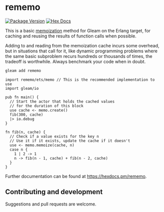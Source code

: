 # rememo

[![Package Version](https://img.shields.io/hexpm/v/rememo)](https://hex.pm/packages/rememo)
[![Hex Docs](https://img.shields.io/badge/hex-docs-ffaff3)](https://hexdocs.pm/rememo/)

This is a basic [memoization](https://en.wikipedia.org/wiki/Memoization) method for Gleam on the Erlang target, for caching and reusing the results of function calls when possible.  

Adding to and reading from the memoization cache incurs some overhead, but in situations that call for it, like dynamic programming problems where the same basic subproblem recurs hundreds or thousands of times, the tradeoff is worthwhile.  Always benchmark your code when in doubt.

```sh
gleam add rememo
```

```gleam
import rememo/ets/memo // This is the recommended implementation to use
import gleam/io

pub fn main() {
  // Start the actor that holds the cached values
  // for the duration of this block
  use cache <- memo.create()
  fib(300, cache)
  |> io.debug
}

fn fib(n, cache) {
  // Check if a value exists for the key n
  // Use it if it exists, update the cache if it doesn't
  use <- memo.memoize(cache, n)
  case n {
    1 | 2 -> 1
    n -> fib(n - 1, cache) + fib(n - 2, cache)
  }
}
```

Further documentation can be found at <https://hexdocs.pm/rememo>.

## Contributing and development

Suggestions and pull requests are welcome.
